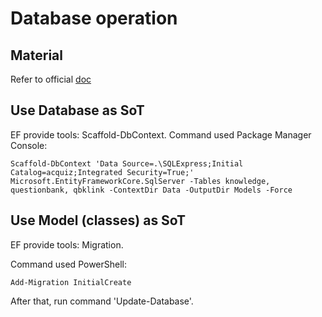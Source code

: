 
# Database operation
## Material
Refer to official [doc](https://docs.microsoft.com/en-us/ef/core/managing-schemas/)

## Use Database as SoT
EF provide tools: Scaffold-DbContext.
Command used Package Manager Console: 
```
Scaffold-DbContext 'Data Source=.\SQLExpress;Initial Catalog=acquiz;Integrated Security=True;' Microsoft.EntityFrameworkCore.SqlServer -Tables knowledge, questionbank, qbklink -ContextDir Data -OutputDir Models -Force
```

## Use Model (classes) as SoT
EF provide tools: Migration.

Command used PowerShell:
```
Add-Migration InitialCreate
```

After that, run command 'Update-Database'.

